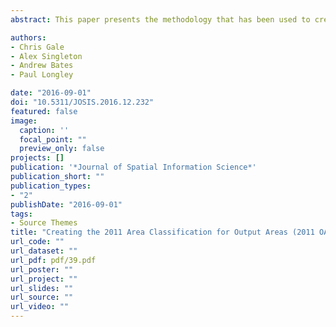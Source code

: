 ```yaml
---
abstract: This paper presents the methodology that has been used to create the 2011 Area Classification for Output Areas (2011 OAC). This extends a lineage of widely used public domain census-only geodemographic classifications in the UK. It provides an update to the successful 2001 OAC methodology, and summarizes the social and physical structure of neighborhoods using data from the 2011 UK Census. The results of a user engagement exercise that underpinned the creation of an updated methodology for the 2011 OAC are also presented. The 2011 OAC comprises 8 Supergroups, 26 Groups, and 76 Subgroups. An example of the results of the classification in Southampton is presented.

authors:
- Chris Gale
- Alex Singleton
- Andrew Bates
- Paul Longley

date: "2016-09-01"
doi: "10.5311/JOSIS.2016.12.232"
featured: false
image:
  caption: ''
  focal_point: ""
  preview_only: false
projects: []
publication: '*Journal of Spatial Information Science*'
publication_short: ""
publication_types:
- "2"
publishDate: "2016-09-01"
tags:
- Source Themes
title: "Creating the 2011 Area Classification for Output Areas (2011 OAC)"
url_code: ""
url_dataset: ""
url_pdf: pdf/39.pdf
url_poster: ""
url_project: ""
url_slides: ""
url_source: ""
url_video: ""
---
```



